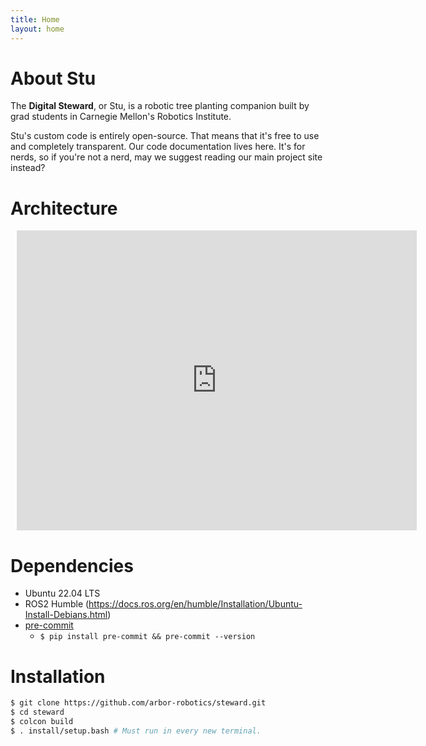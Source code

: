 ```yaml
---
title: Home
layout: home
---
```


# About Stu

The **Digital Steward**, or Stu, is a robotic tree planting companion built by grad students in Carnegie Mellon's Robotics Institute.

Stu's custom code is entirely open-source. That means that it's free to use and completely transparent. Our code documentation lives here. It's for nerds, so if you're not a nerd, may we suggest reading our main project site instead?

# Architecture

<div style="width: 640px; height: 480px; margin: 10px; position: relative;"><iframe allowfullscreen frameborder="0" style="width:640px; height:480px" src="https://lucid.app/documents/embedded/b676de26-bdc8-4fa0-baab-b34b08dfedc9" id="zyVbuUjpbA7-"></iframe></div>

# Dependencies

- Ubuntu 22.04 LTS
- ROS2 Humble (https://docs.ros.org/en/humble/Installation/Ubuntu-Install-Debians.html)
- [pre-commit](https://pre-commit.com/#installation)
  - `$ pip install pre-commit && pre-commit --version`

# Installation

```bash
$ git clone https://github.com/arbor-robotics/steward.git
$ cd steward
$ colcon build
$ . install/setup.bash # Must run in every new terminal.

```
